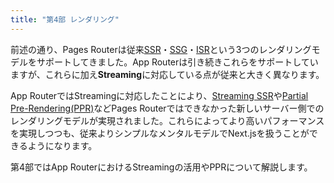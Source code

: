 ```yaml
---
title: "第4部 レンダリング"
---
```


前述の通り、Pages Routerは従来[SSR](https://nextjs.org/docs/pages/building-your-application/rendering/server-side-rendering)・[SSG](https://nextjs.org/docs/pages/building-your-application/rendering/static-site-generation)・[ISR](https://nextjs.org/docs/pages/building-your-application/data-fetching/incremental-static-regeneration)という3つのレンダリングモデルをサポートしてきました。App Routerは引き続きこれらをサポートしていますが、これらに加え**Streaming**に対応している点が従来と大きく異なります。

App RouterではStreamingに対応したことにより、[Streaming SSR](https://nextjs.org/docs/app/building-your-application/rendering/server-components#streaming)や[Partial Pre-Rendering(PPR)](https://nextjs.org/docs/app/api-reference/next-config-js/partial-prerendering)などPages Routerではできなかった新しいサーバー側でのレンダリングモデルが実現されました。これらによってより高いパフォーマンスを実現しつつも、従来よりシンプルなメンタルモデルでNext.jsを扱うことができるようになります。

第4部ではApp RouterにおけるStreamingの活用やPPRについて解説します。
